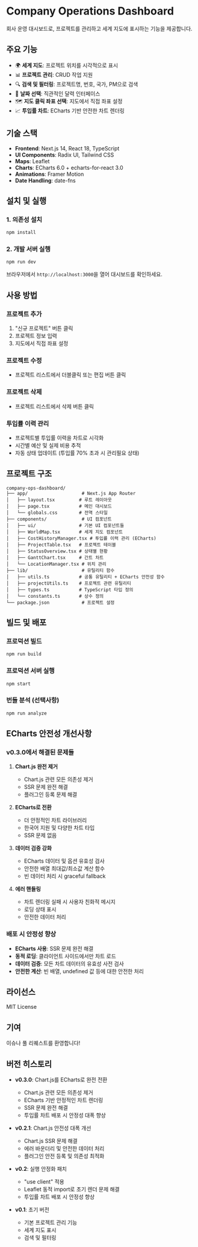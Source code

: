 # Company Operations Dashboard

회사 운영 대시보드로, 프로젝트를 관리하고 세계 지도에 표시하는 기능을 제공합니다.

## 주요 기능

- 🌍 **세계 지도**: 프로젝트 위치를 시각적으로 표시
- 📊 **프로젝트 관리**: CRUD 작업 지원
- 🔍 **검색 및 필터링**: 프로젝트명, 번호, 국가, PM으로 검색
- 📅 **날짜 선택**: 직관적인 달력 인터페이스
- 🗺️ **지도 클릭 좌표 선택**: 지도에서 직접 좌표 설정
- 📈 **투입률 차트**: ECharts 기반 안전한 차트 렌더링

## 기술 스택

- **Frontend**: Next.js 14, React 18, TypeScript
- **UI Components**: Radix UI, Tailwind CSS
- **Maps**: Leaflet
- **Charts**: ECharts 6.0 + echarts-for-react 3.0
- **Animations**: Framer Motion
- **Date Handling**: date-fns

## 설치 및 실행

### 1. 의존성 설치

```bash
npm install
```

### 2. 개발 서버 실행

```bash
npm run dev
```

브라우저에서 `http://localhost:3000`을 열어 대시보드를 확인하세요.

## 사용 방법

### 프로젝트 추가
1. "신규 프로젝트" 버튼 클릭
2. 프로젝트 정보 입력
3. 지도에서 직접 좌표 설정

### 프로젝트 수정
- 프로젝트 리스트에서 더블클릭 또는 편집 버튼 클릭

### 프로젝트 삭제
- 프로젝트 리스트에서 삭제 버튼 클릭

### 투입률 이력 관리
- 프로젝트별 투입률 이력을 차트로 시각화
- 시간별 예산 및 실제 비용 추적
- 자동 상태 업데이트 (투입률 70% 초과 시 관리필요 상태)

## 프로젝트 구조

```
company-ops-dashboard/
├── app/                    # Next.js App Router
│   ├── layout.tsx         # 루트 레이아웃
│   ├── page.tsx           # 메인 대시보드
│   └── globals.css        # 전역 스타일
├── components/             # UI 컴포넌트
│   ├── ui/                # 기본 UI 컴포넌트들
│   ├── WorldMap.tsx       # 세계 지도 컴포넌트
│   ├── CostHistoryManager.tsx # 투입률 이력 관리 (ECharts)
│   ├── ProjectTable.tsx   # 프로젝트 테이블
│   ├── StatusOverview.tsx # 상태별 현황
│   ├── GanttChart.tsx     # 간트 차트
│   └── LocationManager.tsx # 위치 관리
├── lib/                    # 유틸리티 함수
│   ├── utils.ts           # 공통 유틸리티 + ECharts 안전성 함수
│   ├── projectUtils.ts    # 프로젝트 관련 유틸리티
│   ├── types.ts           # TypeScript 타입 정의
│   └── constants.ts       # 상수 정의
└── package.json            # 프로젝트 설정
```

## 빌드 및 배포

### 프로덕션 빌드

```bash
npm run build
```

### 프로덕션 서버 실행

```bash
npm start
```

### 번들 분석 (선택사항)

```bash
npm run analyze
```

## ECharts 안전성 개선사항

### v0.3.0에서 해결된 문제들

1. **Chart.js 완전 제거**
   - Chart.js 관련 모든 의존성 제거
   - SSR 문제 완전 해결
   - 플러그인 등록 문제 해결

2. **ECharts로 전환**
   - 더 안정적인 차트 라이브러리
   - 한국어 지원 및 다양한 차트 타입
   - SSR 문제 없음

3. **데이터 검증 강화**
   - ECharts 데이터 및 옵션 유효성 검사
   - 안전한 배열 최대값/최소값 계산 함수
   - 빈 데이터 처리 시 graceful fallback

4. **에러 핸들링**
   - 차트 렌더링 실패 시 사용자 친화적 메시지
   - 로딩 상태 표시
   - 안전한 데이터 처리

### 배포 시 안정성 향상

- **ECharts 사용**: SSR 문제 완전 해결
- **동적 로딩**: 클라이언트 사이드에서만 차트 로드
- **데이터 검증**: 모든 차트 데이터의 유효성 사전 검사
- **안전한 계산**: 빈 배열, undefined 값 등에 대한 안전한 처리

## 라이선스

MIT License

## 기여

이슈나 풀 리퀘스트를 환영합니다!

## 버전 히스토리

- **v0.3.0**: Chart.js를 ECharts로 완전 전환
  - Chart.js 관련 모든 의존성 제거
  - ECharts 기반 안정적인 차트 렌더링
  - SSR 문제 완전 해결
  - 투입률 차트 배포 시 안정성 대폭 향상

- **v0.2.1**: Chart.js 안전성 대폭 개선
  - Chart.js SSR 문제 해결
  - 에러 바운더리 및 안전한 데이터 처리
  - 플러그인 안전 등록 및 의존성 최적화

- **v0.2**: 실행 안정화 패치
  - "use client" 적용
  - Leaflet 동적 import로 초기 렌더 문제 해결
  - 투입률 차트 배포 시 안정성 향상

- **v0.1**: 초기 버전
  - 기본 프로젝트 관리 기능
  - 세계 지도 표시
  - 검색 및 필터링